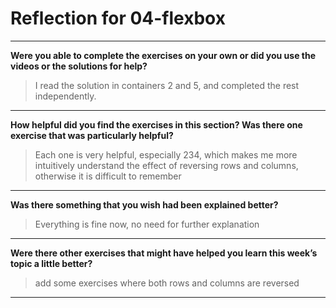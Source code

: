 # Reflection for 04-flexbox

---

**Were you able to complete the exercises on your own or did you use the videos or the solutions for help?**

> I read the solution in containers 2 and 5, and completed the rest independently.

---

**How helpful did you find the exercises in this section? Was there one exercise that was particularly helpful?**

> Each one is very helpful, especially 234, which makes me more intuitively understand the effect of reversing rows and columns, otherwise it is difficult to remember

---

**Was there something that you wish had been explained better?**

> Everything is fine now, no need for further explanation

---

**Were there other exercises that might have helped you learn this week’s topic a little better?**

> add some exercises where both rows and columns are reversed

---
